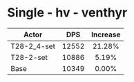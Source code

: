 # Single - hv - venthyr
| Actor | DPS | Increase |
|---|:---:|:---:|
|T28-2_4-set|12552|21.28%|
|T28-2-set|10886|5.19%|
|Base|10349|0.00%|
